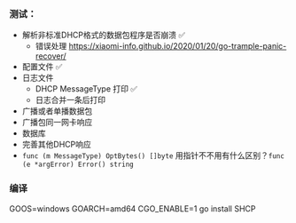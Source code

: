 ### 测试：
- 解析非标准DHCP格式的数据包程序是否崩溃 ✅
    - 错误处理 https://xiaomi-info.github.io/2020/01/20/go-trample-panic-recover/
- 配置文件 ✅
- 日志文件
    - DHCP MessageType 打印 ✅
    - 日志合并一条后打印
- 广播或者单播数据包
- 广播包同一网卡响应
- 数据库
- 完善其他DHCP响应
- `func (m MessageType) OptBytes() []byte` 用指针不不用有什么区别？`func (e *argError) Error() string`

### 编译
GOOS=windows GOARCH=amd64 CGO_ENABLE=1 go install SHCP